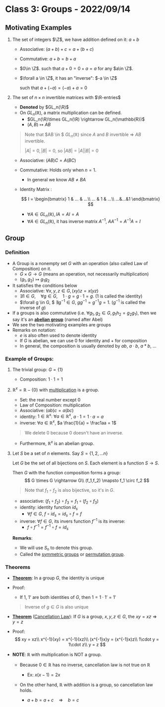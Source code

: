 # Class 3: Groups - 2022/09/14

## Motivating Examples

1. The set of integers $\Z$, we have addition defined on it: $a+b$

    * Associative: $(a+b)+c = a+(b+c)$

    * Commutative: $a+b=b+a$

    * $0\in \Z$. such that $a+0=0+a=a$ for any $a\in \Z$.

    * $\forall a \in \Z$, it has an "inverse": $-a \in \Z$ 

        such that $a+(-a)=(-a)+a=0$

2. The set of $n\times n$ invertible matrices with $\R-entries$

    * **Denoted** by $GL_n(\R)$ 
    * On $GL_n(\mathbb{R})$, a matrix multiplication can be defined.
        * $GL_n(\R)\times GL_n(\R) \rightarrow GL_n(\mathbb{R})$
        * $(A,B)\mapsto AB$
    
    > Note that $AB \in $ $GL_n(\mathbb{R})$ since $A$ and $B$ invertible $\Rightarrow$ $AB$ invertible.
    >
    > $|A| = 0, |B| = 0,$ so $|AB| = |A||B|=0$ 
    
    * Associative: $(AB)C=A(BC)$
    
    * Commutative: Holds only when $n=1$. 
    
        * In general we know $AB \ne BA$
    
    * Identity Matrix :
    
      $$
      I = \begin{bmatrix}
        1 & ... & ...\\
        ... & 1 & ...\\
        ...&...&1
        \end{bmatrix}
      $$
    
        * $\forall A \in GL_n(\mathbb{R}), IA = AI = A$
        * $\forall A \in GL_n(\mathbb{R})$, it has inverse matrix $A^{-1}$, $AA^{-1} = A^{-1}A = I$

## Group

### Definition

* A Group is a nonempty set $G$ with an operation (also called Law of Composition) on it.
    * $G\times G \rightarrow G$ (means an operation, not necessarily multiplication)
    * $(g_1,g_2)\mapsto g_1g_2$
* It satisfies the conditions below
    * Associative: $\forall x,y,z \in G, (xy)z=x(yz)$
    * $\exists 1 \in G, \quad \forall g\in G, \quad 1\cdot g = g\cdot 1 = g$. ($1$ is called the identity)
    * $\forall g \in G, $     $\exists g^{-1}\in G$,     $gg^{-1} = g^{-1}g = 1$. ($g^{-1}$ is called the inverse of $g$)
* If a groups is also commutative (i.e. $\forall g_1, g_2 \in G, g_1h_2 = g_2g_1$), then we say it's an <u>**abelian group**</u> (named after Abel)
* We see the two motivating examples are groups
* Remarks on notation:
    * $e$ is also often used to denote identity
    * If $G$ is abelian, we can use $0$ for identity and $+$ for composition
    * In general, the composition is usually denoted by $ab$, $a\cdot b$, $a*b$, ...

### Example of Groups:

1. The trivial group: $G = \{1\}$

    * Composition: $1 \cdot 1 = 1$

2. $\mathbb{R}^x = \mathbb{R}-\{0\}$ with <u>multiplication</u> is a group.

    * Set: the real number except 0
    * Law of Composition: multiplication
    * Associative: $(ab)c=a(bc)$
    * identity: $1 \in \mathbb{R}^x:$   $\forall a \in \mathbb{R}^x$,   $a\cdot 1 = 1\cdot a = a$
    * inverse: $\forall a \in \mathbb{R}^x$,   $a \frac{1}{a} = \frac1aa = 1$

    > We delete 0 because 0 doesn't have an inverse.

    * Furthermore, $\mathbb{R}^x$ is an abelian group.

3. Let $S$ be a set of $n$ elements. Say $S = \{1, 2,... n\}$

    Let $G$ be the set of all bijections on $S$. Each element is a function $S \rightarrow S$.

    Then $G$ with the function composition forms a group:
    $$
    G \times G \rightarrow G\\
    (f_1,f_2) \mapsto f_1 \circ  f_2
    $$

    > Note that $f_1\circ f_2$ is also bijective, so it's in $G$.

    * associative: $(f_1\circ f_2)\circ f_3 = f_1\circ (f_2\circ f_3)$
    * identity: identity function $id_s$
        * $\forall f \in G$,    $f\circ id_s = id_s \circ f = f$
    * inverse: $\forall f \in G,$ its invers function $f^{-1}$ is its inverse:
        * $f\circ f^{-1} = f^{-1}\circ f = id_s$

    **Remarks**:

    * We will use $S_n$ to denote this group. 
    * Called the <u>symmetric groups</u> or <u>permutation group</u>.

### Theorems

* <u>**Theorem**</u>: In a group $G$, the identity is unique

* Proof: 
    * If 1, 1' are both identities of $G$, then $1 = 1\cdot 1' = 1'$ 

    > Inverse of $g\in G$ is also unique

* **<u>Theorem</u>** (<u>Cancellation Law</u>):  If $G$ is a group, $x,y,z\in G$, the $xy = xz \Rightarrow y=z$

* Proof: 
    $$
    xy = xz\\
    x^{-1}(xy) = x^{-1}(xz)\\
    (x^{-1}x)y = (x^{-1}x)z\\
    1\cdot y = 1\cdot z\\
    y = z
    $$

* **NOTE**: $\mathbb{R}$ with multiplication is NOT a group. 

    * Because $0\in \mathbb{R}$ has no inverse, cancellation law is not true on $\mathbb{R}$
        * Ex: $x(x-1) = 2x$

    * On the other hand, $\mathbb{R}$ with addition is a group, so cancellation law holds.
        * $a+b =a+c\quad \Rightarrow\quad b=c$

    
